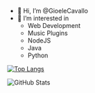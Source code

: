 - 👋 Hi, I’m @GioeleCavallo
- 👀 I’m interested in 
  * Web Development
  * Music Plugins
  * NodeJS
  * Java
  * Python
<!---
GioeleCavallo/GioeleCavallo is a ✨ special ✨ repository because its `README.md` (this file) appears on your GitHub profile.
You can click the Preview link to take a look at your changes.
--->
[![Top Langs](https://github-readme-stats.vercel.app/api/top-langs/?username=gioelecavallo&layout=compact)](https://github.com/anuraghazra/github-readme-stats)


![GitHub Stats](https://github-readme-stats.vercel.app/api?username=gioelecavallo&theme=tokyonight&hide_border=true&border_radius=25&count_private=true&include_all_commits=true&show_icons=true&custom_title=My%20Activity)
